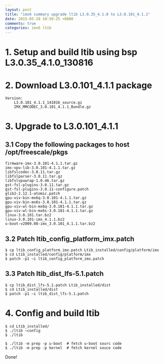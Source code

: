 ```yaml
---
layout: post
title: "imx6 summary upgrade ltib L3.0.35_4.1.0 to L3.0.101_4.1.1"
date: 2015-05-28 10:50:25 +0800
comments: true
categories: imx6 ltib
---
```

# 1. Setup and build ltib using bsp L3.0.35_4.1.0_130816 #

# 2. Download L3.0.101_4.1.1 package #
	Version: 
		L3.0.101_4.1.1_141016_source.gz
		IMX_MMCODEC_3.0.101_4.1.1_Bundle.gz
# 3. Upgrade to L3.0.101_4.1.1 #

## 3.1 Copy the following packages to host /opt/freescale/pkgs ##
	firmware-imx-3.0.101-4.1.1.tar.gz
	imx-vpu-lib-3.0.101-4.1.1.tar.gz
	libfslcodec-3.0.11.tar.gz
	libfslparser-3.0.11.tar.gz
	libfslvpuwrap-1.0.46.tar.gz
	gst-fsl-plugins-3.0.11.tar.gz
	gst-fsl-plugins-3.0.11-configure.patch
	glib2-2.12.1-atomic.patch
	gpu-viv-bin-mx6q-3.0.101-4.1.1.tar.gz
	gpu-viv-bin-mx6s-3.0.101-4.1.1.tar.gz
	gpu-viv-wl-bin-mx6q-3.0.101-4.1.1.tar.gz
	gpu-viv-wl-bin-mx6s-3.0.101-4.1.1.tar.gz
	linux-3.0.101.tar.bz2 
	linux-3.0.101-imx_4.1.1.bz2
	u-boot-v2009.08-imx_3.0.101_4.1.1.tar.bz2

## 3.2 Patch ltib_config_platform_imx.patch ##
	$ cp ltib_config_platform_imx.patch Ltib_installed/config/platform/imx
	$ cd Ltib_installed/config/platform/imx
	$ patch -p1 –i ltib_config_platform_imx.patch

## 3.3 Patch ltib_dist_lfs-5.1.patch ##
	$ cp ltib_dist_lfs-5.1.patch Ltib_installed/dist
	$ cd Ltib_installed/dist
	$ patch -p1 –i ltib_dist_lfs-5.1.patch

# 4. Config and build ltib #
	$ cd Ltib_installed/
	$ ./ltib –config
	$ ./ltib

	$ ./ltib -m prep -p u-boot 	# fetch u-boot sourc code
	$ ./ltib -m prep -p kernel 	# fetch kernel souce code
 

Done!